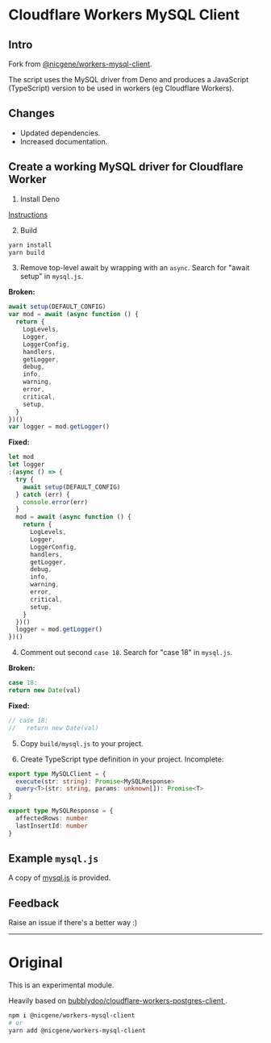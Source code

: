 # Cloudflare Workers MySQL Client


## Intro

Fork from [@nicgene/workers-mysql-client](https://img.shields.io/npm/v/@nicgene/workers-mysql-client).

The script uses the MySQL driver from Deno and produces a JavaScript (TypeScript) version to be used in workers (eg Cloudflare Workers).

## Changes

- Updated dependencies.
- Increased documentation.

## Create a working MySQL driver for Cloudflare Worker

1. Install Deno

[Instructions](https://deno.land/manual@v1.31.1/getting_started/installation)

2. Build

```sh
yarn install
yarn build
```

3. Remove top-level await by wrapping with an `async`.  Search for "await setup" in `mysql.js`.

**Broken:**

```js
await setup(DEFAULT_CONFIG)
var mod = await (async function () {
  return {
    LogLevels,
    Logger,
    LoggerConfig,
    handlers,
    getLogger,
    debug,
    info,
    warning,
    error,
    critical,
    setup,
  }
})()
var logger = mod.getLogger()
```

**Fixed:**

```js
let mod
let logger
;(async () => {
  try {
    await setup(DEFAULT_CONFIG)
  } catch (err) {
    console.error(err)
  }
  mod = await (async function () {
    return {
      LogLevels,
      Logger,
      LoggerConfig,
      handlers,
      getLogger,
      debug,
      info,
      warning,
      error,
      critical,
      setup,
    }
  })()
  logger = mod.getLogger()
})()
```

4. Comment out second `case 18`.  Search for "case 18" in `mysql.js`.

**Broken:**

```js
case 18:
return new Date(val)
```

**Fixed:**

```js
// case 18:
//   return new Date(val)
```

5. Copy `build/mysql.js` to your project.

6. Create TypeScript type definition in your project. Incomplete:

```ts
export type MySQLClient = {
  execute(str: string): Promise<MySQLResponse>
  query<T>(str: string, params: unknown[]): Promise<T>
}

export type MySQLResponse = {
  affectedRows: number
  lastInsertId: number
}
```

## Example `mysql.js`

A copy of [mysql.js](./example/mysql.js) is provided.

## Feedback

Raise an issue if there's a better way :)

----

# Original

This is an experimental module.

Heavily based on [bubblydoo/cloudflare-workers-postgres-client ](https://github.com/bubblydoo/cloudflare-workers-postgres-client).

<!-- This needs a Cloudflare Tunnel to your database running. To setup a Cloudflare Tunnel, you can use [this docker-compose.yml](https://github.com/bubblydoo/cloudflare-tunnel-postgres-docker-compose/blob/main/docker-compose.yml). -->

```bash
npm i @nicgene/workers-mysql-client
# or
yarn add @nicgene/workers-mysql-client
```

<!-- ```ts
import { Client } from '@nicgene/workers-mysql-client';

const createClient = () => {
  return new Client({
    user: 'postgres',
    database: 'postgres',
    hostname: 'https://<YOUR CLOUDFLARE TUNNEL>',
    password: 'keyboardcat',
    port: 5432,
  });
}

const worker = {
  async fetch(request, env, ctx) {
    const client = createClient();

    await client.connect()

    const userIds = await client.queryArray('select id from "Users" limit 10');

    ctx.waitUntil(client.end());

    return new Response(JSON.stringify(userIds));
  }
}

export default worker;
```

## How it works

It uses the [postgres](https://deno.land/x/postgres@v0.16.1) Deno module, bundles it, and adds some code to make it work with Cloudflare Workers. -->
